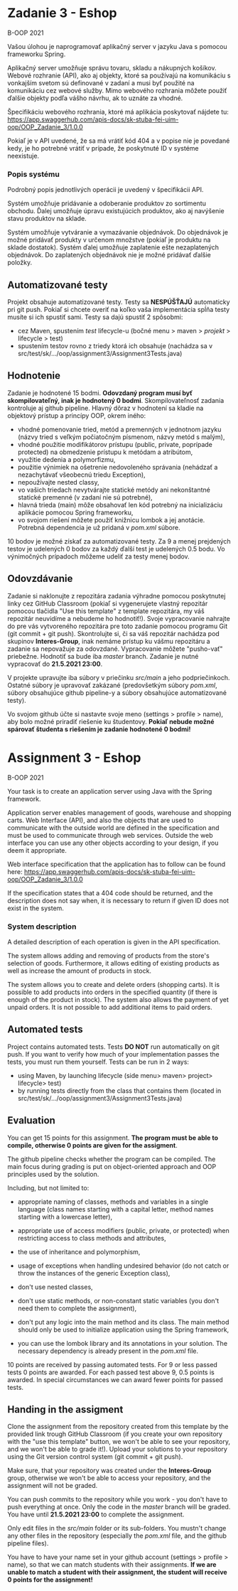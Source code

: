 # Zadanie 3 - Eshop
B-OOP 2021

Vašou úlohou je naprogramovať aplikačný server v jazyku Java s pomocou frameworku Spring.

Aplikačný server umožňuje správu tovaru, skladu a nákupných košíkov.
Webové rozhranie (API), ako aj objekty, ktoré sa používajú na komunikáciu s vonkajším svetom sú definované v zadaní a musi byť použité na komunikáciu cez webové služby. Mimo webového rozhrania môžete použiť ďalšie objekty podľa vášho návrhu, ak to uznáte za vhodné.

Špecifikáciu webového rozhrania, ktoré má aplikácia poskytovať nájdete tu: https://app.swaggerhub.com/apis-docs/sk-stuba-fei-uim-oop/OOP_Zadanie_3/1.0.0

Pokiaľ je v API uvedené, že sa má vrátiť kód 404 a v popise nie je povedané kedy, je ho potrebné vrátiť v prípade, že poskytnuté ID v systéme neexistuje.

### Popis systému

Podrobný popis jednotlivých operácii je uvedený v špecifikácii API.

Systém umožňuje pridávanie a odoberanie produktov zo sortimentu obchodu. Ďalej umožňuje úpravu existujúcich produktov, ako aj navýšenie stavu produktov na sklade.

Systém umožňuje vytváranie a vymazávanie objednávok. Do objednávok je možné pridávať produkty v určenom množstve (pokiaľ je produktu na sklade dostatok). Systém ďalej umožňuje zaplatenie ešte nezaplatených objednávok. Do zaplatených objednávok nie je možné pridávať ďalšie položky.

## Automatizované testy

Projekt obsahuje automatizované testy. Testy sa **NESPÚŠŤAJÚ** automaticky pri git push. Pokiaľ si chcete overiť na koľko vaša implementácia spĺňa testy musíte si ich spustiť sami. Testy sa dajú spustiť 2 spôsobmi:
* cez Maven, spustením _test_ lifecycle-u (bočné menu > maven > _projekt_ > lifecycle > test)
* spustením testov rovno z triedy ktorá ich obsahuje (nachádza sa v src/test/sk/.../oop/assignment3/Assignment3Tests.java)

## Hodnotenie

Zadanie je hodnotené 15 bodmi. **Odovzdaný program musí byť skompilovateľný, inak je
hodnotený 0 bodmi**. Skompilovateľnosť zadania kontroluje aj github pipeline. Hlavný dôraz v hodnotení sa kladie na objektový prístup a princípy OOP,
okrem iného:

* vhodné pomenovanie tried, metód a premenných v jednotnom jazyku (názvy tried s veľkým počiatočným písmenom, názvy metód s malým),
* vhodné použitie modifikátorov prístupu (public, private, poprípade protected) na obmedzenie prístupu k metódam a atribútom,
* využitie dedenia a polymorfizmu,
* použitie výnimiek na ošetrenie nedovoleného správania (nehádzať a nezachytávať všeobecnú triedu Exception),
* nepoužívajte nested classy,
* vo vašich triedach nevytvárajte statické metódy ani nekonštantné statické premenné (v zadaní nie sú potrebné),
* hlavná trieda (main) môže obsahovať len kód potrebný na inicializáciu aplikácie pomocou Spring frameworku,
* vo svojom riešení môžete použiť knižnicu lombok a jej anotácie. Potrebná dependencia je už pridaná v _pom.xml_ súbore.

10 bodov je možné získať za automatizované testy. Za 9 a menej prejdených testov je udelených 0 bodov za každý ďalší test je udelených 0.5 bodu. Vo výnimočných prípadoch môžeme udeliť za testy menej bodov.

## Odovzdávanie
Zadanie si naklonujte z repozitára zadania výhradne pomocou poskytnutej linky cez GitHub Classroom (pokiaľ si vygenerujete vlastný repozitár pomocou tlačidla "Use this template" z template repozitára, my váš repozitár neuvidíme a nebudeme ho hodnotiť!). Svoje vypracovanie nahrajte do pre vás vytvoreného repozitára pre toto zadanie pomocou programu Git (git commit + git push).
Skontrolujte si, či sa váš repozitár nachádza pod skupinov **Interes-Group**, inak nemáme prístup ku vášmu repozitáru a zadanie sa nepovažuje za odovzdané. Vypracovanie môžete "pusho-vať" priebežne. Hodnotiť sa bude iba _master_ branch. Zadanie je nutné vypracovať do **21.5.2021 23:00**.

V projekte upravujte iba súbory v priečinku _src/main_ a jeho podpriečinkoch. Ostatné súbory je upravovať zakázané (predovšetkým súbory _pom.xml_, súbory obsahujúce github pipeline-y a súbory obsahujúce automatizované testy).

Vo svojom github účte si nastavte svoje meno (settings > profile > name), aby bolo možné priradiť riešenie ku študentovy. **Pokiaľ nebude možné spárovať študenta s riešením je zadanie hodnotené 0 bodmi!**


# Assignment 3 - Eshop

B-OOP 2021

Your task is to create an application server using Java with the Spring framework.

Application server  enables management of goods, warehouse and shopping carts. Web Interface (API), and also the objects that are used to communicate with the outside world are defined in the specification and must be used to communicate through web services. Outside the web interface you can use any other objects according to your design, if you deem it appropriate.

Web interface specification that the application has to follow can be found here: https://app.swaggerhub.com/apis-docs/sk-stuba-fei-uim-oop/OOP_Zadanie_3/1.0.0

If the specification states that a 404 code should be returned, and the description does not say when, it is necessary to return if given ID does not exist in the system.

### System description

A detailed description of each operation is given in the API specification.

The system allows adding and removing of products from the store's selection of goods. Furthermore, it allows editing of existing products as well as increase the amount of products in stock.

The system allows you to create and delete orders (shopping carts). It is possible to add products into orders in the specified quantity (if there is enough of the product in stock). The system also allows the payment of yet unpaid orders. It is not possible to add additional items to paid orders.

## Automated tests
Project contains automated tests. Tests **DO NOT** run automatically on git push. If you want to verify how much of your implementation passes the tests, you must run them yourself. Tests can be run in 2 ways:

* using Maven, by launching lifecycle (side menu> maven> project> lifecycle> test)
* by running tests directly from the class that contains them (located in src/test/sk/.../oop/assignment3/Assignment3Tests.java)

## Evaluation

You can get 15 points for this assignment. **The program must be able to compile, otherwise 0 points are given for the assigment**.

The github pipeline checks whether the program can be compiled. The main focus during grading is put on object-oriented approach and OOP principles used by the solution.

Including, but not limited to:

* appropriate naming of classes, methods and variables in a single language (class names starting with a capital letter, method names starting with a lowercase letter),

* appropriate use of access modifiers (public, private, or protected) when restricting access to class methods and attributes,

* the use of inheritance and polymorphism,

* usage of exceptions when handling undesired behavior (do not catch or throw the instances of the generic Exception class),

* don't use nested classes,

* don't use static methods, or non-constant static variables (you don't need them to complete the assignment),

* don't put any logic into the main method and its class. The main method should only be used to initialize application using the Spring framework,

* you can use the lombok library and its annotations in your solution. The necessary dependency is already present in the _pom.xml_ file.

10 points are received by passing automated tests. For 9 or less passed tests 0 points are awarded. For each passed test above 9, 0.5 points is awarded. In special circumstances we can award fewer points for passed tests.

## Handing in the assigment

Clone the assignment from the repository created from this template by the provided link trough GitHub Classroom (if you create your own repository with the "use this template" button, we won't be able to see your repository, and we won't be able to grade it!). Upload your solutions to your repository using the Git version control system (git commit + git push).

Make sure, that your repository was created under the **Interes-Group** group, otherwise we won't be able to access your repository, and the assignment will not be graded.

You can push commits to the repository while you work - you don't have to push everything at once. Only the code in the _master_ branch will be graded. You have until **21.5.2021 23:00** to complete the assignment.

Only edit files in the _src/main_ folder or its sub-folders. You mustn't change any other files in the repository (especially the _pom.xml_ file, and the github pipeline files).

You have to have your name set in your github account (settings > profile > name), so that we can match students with their assignments. **If we are unable to match a student with their assignment, the student will receive 0 points for the assignment!**
